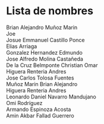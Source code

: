# Lista de nombres  
Brian Alejandro Muñoz Marin  
Joe  
Josue Emmanuel Castillo Ponce  
Elias Arriaga  
Gonzalez Hernandez Edmundo   
Jose Alfredo Molina Castañeda  
De la Cruz Belmponte Christian Omar  
Higuera Renteria Andres  
Jose Carlos Tolosa Fuentes  
Muñoz Marin Brian Alejandro  
Higuera Renteria Andres  
Leonardo Daniel Navarro Mandujano  
Omi Rodríguez  
Armando Espinoza Acosta  
Amin Akbar Fallad Guerrero  